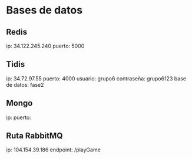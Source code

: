 # Bases de datos

## Redis
ip: 34.122.245.240
puerto: 5000

## Tidis
ip: 34.72.97.55
puerto: 4000
usuario: grupo6
contraseña: grupo6123
base de datos: fase2

## Mongo
ip:
puerto:

## Ruta RabbitMQ
ip: 104.154.39.186
endpoint: /playGame